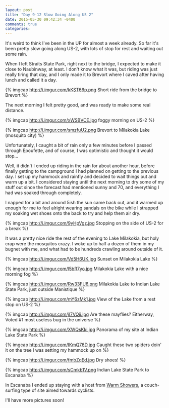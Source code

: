 ```yaml
---
layout: post
title: "Day 9-12 Slow Going Along US 2"
date: 2015-05-30 09:42:34 -0400
comments: true
categories: 
---
```


It's weird to think I've been in the UP for almost a week already. So far it's been pretty slow going along US-2, with lots of stop for rest and waiting out some rain.

When I left Straits State Park, right next to the bridge, I expected to make it close to Naubinway, at least. I don't know what it was, but riding was just really tiring that day, and I only made it to Brevort where I caved after having lunch and called it a day.

{% imgcap http://i.imgur.com/kKST66p.png Short ride from the bridge to Brevort %}

The next morning I felt pretty good, and was ready to make some real distance.

{% imgcap http://i.imgur.com/xWSBVCE.jpg foggy morning on US-2 %}

{% imgcap http://i.imgur.com/smzfuU2.png Brevort to Milakokia Lake (mosquito city) %}

Unfortunately, I caught a bit of rain only a few minutes before I passed through Epoufette, and of course, I was optimistic and thought it would stop...

Well, it didn't I ended up riding in the rain for about another hour, before finally getting to the campground I had planned on getting to the previous day. I set up my hammock and rainfly and decided to wait things out and warm up a bit. I considered staying until the next morning to dry some of my stuff out since the forecast had mentioned sunny and 70, and everything I had was soaked through completely.

I napped for a bit and around 5ish the sun came back out, and it warmed up enough for me to feel alright wearing sandals on the bike while I strapped my soaking wet shoes onto the back to try and help them air dry.

{% imgcap http://i.imgur.com/9yHpVgz.jpg Stopping on the side of US-2 for a break %}

It was a pretty nice ride the rest of the evening to Lake Milakokia, but holy crap were the mosquitos crazy. I woke up to half a dozen of them in my bugnet with me, and what had to be hundreds crawling around outside of it.

{% imgcap http://i.imgur.com/Vd5H6UK.jpg Sunset on Milakokia Lake %}

{% imgcap http://i.imgur.com/l5bR7yo.jpg Milakokia Lake with a nice morning fog %}

{% imgcap http://i.imgur.com/Rw33FU6.png Milakokia Lake to Indian Lake State Park, just outside Manistique %}

{% imgcap http://i.imgur.com/mY6zMk1.jpg View of the Lake from a rest stop on US-2 %}

{% imgcap http://i.imgur.com/jI7VQii.jpg Are these mayflies? Eitherway, Voted #1 most useless bug in the universe %}

{% imgcap http://i.imgur.com/XWQsKki.jpg Panorama of my site at Indian Lake State Park %}

{% imgcap http://i.imgur.com/IKmQ76D.jpg Caught these two spiders doin' it on the tree I was setting my hammock up on %}

{% imgcap http://i.imgur.com/fmbZqEd.jpg Dry shoes! %}

{% imgcap http://i.imgur.com/sCmkb1V.png Indian Lake State Park to Escanaba %}

In Escanaba I ended up staying with a host from [Warm Showers](http://warmshowers.org), a couch-surfing type of site aimed towards cyclists.

I'll have more pictures soon!
